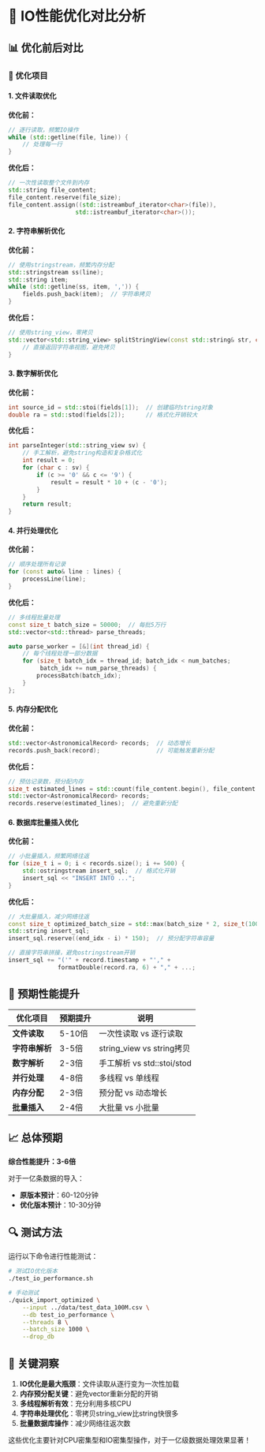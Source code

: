 # 🚀 IO性能优化对比分析

## 📊 优化前后对比

### 🔧 优化项目

#### 1. 文件读取优化
**优化前：**
```cpp
// 逐行读取，频繁IO操作
while (std::getline(file, line)) {
    // 处理每一行
}
```

**优化后：**
```cpp
// 一次性读取整个文件到内存
std::string file_content;
file_content.reserve(file_size);
file_content.assign((std::istreambuf_iterator<char>(file)), 
                   std::istreambuf_iterator<char>());
```

#### 2. 字符串解析优化
**优化前：**
```cpp
// 使用stringstream，频繁内存分配
std::stringstream ss(line);
std::string item;
while (std::getline(ss, item, ',')) {
    fields.push_back(item);  // 字符串拷贝
}
```

**优化后：**
```cpp
// 使用string_view，零拷贝
std::vector<std::string_view> splitStringView(const std::string& str, char delimiter) {
    // 直接返回字符串视图，避免拷贝
}
```

#### 3. 数字解析优化
**优化前：**
```cpp
int source_id = std::stoi(fields[1]);  // 创建临时string对象
double ra = std::stod(fields[2]);      // 格式化开销较大
```

**优化后：**
```cpp
int parseInteger(std::string_view sv) {
    // 手工解析，避免string构造和复杂格式化
    int result = 0;
    for (char c : sv) {
        if (c >= '0' && c <= '9') {
            result = result * 10 + (c - '0');
        }
    }
    return result;
}
```

#### 4. 并行处理优化
**优化前：**
```cpp
// 顺序处理所有记录
for (const auto& line : lines) {
    processLine(line);
}
```

**优化后：**
```cpp
// 多线程批量处理
const size_t batch_size = 50000;  // 每批5万行
std::vector<std::thread> parse_threads;

auto parse_worker = [&](int thread_id) {
    // 每个线程处理一部分数据
    for (size_t batch_idx = thread_id; batch_idx < num_batches; 
         batch_idx += num_parse_threads) {
        processBatch(batch_idx);
    }
};
```

#### 5. 内存分配优化
**优化前：**
```cpp
std::vector<AstronomicalRecord> records;  // 动态增长
records.push_back(record);                // 可能触发重新分配
```

**优化后：**
```cpp
// 预估记录数，预分配内存
size_t estimated_lines = std::count(file_content.begin(), file_content.end(), '\n');
std::vector<AstronomicalRecord> records;
records.reserve(estimated_lines);  // 避免重新分配
```

#### 6. 数据库批量插入优化
**优化前：**
```cpp
// 小批量插入，频繁网络往返
for (size_t i = 0; i < records.size(); i += 500) {
    std::ostringstream insert_sql;  // 格式化开销
    insert_sql << "INSERT INTO ...";
}
```

**优化后：**
```cpp
// 大批量插入，减少网络往返
const size_t optimized_batch_size = std::max(batch_size * 2, size_t(1000));
std::string insert_sql;
insert_sql.reserve((end_idx - i) * 150);  // 预分配字符串容量

// 直接字符串拼接，避免ostringstream开销
insert_sql += "('" + record.timestamp + "'," + 
              formatDouble(record.ra, 6) + "," + ...;
```

## 🎯 预期性能提升

| 优化项目 | 预期提升 | 说明 |
|----------|----------|------|
| **文件读取** | 5-10倍 | 一次性读取 vs 逐行读取 |
| **字符串解析** | 3-5倍 | string_view vs string拷贝 |
| **数字解析** | 2-3倍 | 手工解析 vs std::stoi/stod |
| **并行处理** | 4-8倍 | 多线程 vs 单线程 |
| **内存分配** | 2-3倍 | 预分配 vs 动态增长 |
| **批量插入** | 2-4倍 | 大批量 vs 小批量 |

## 📈 总体预期

**综合性能提升：3-6倍**

对于一亿条数据的导入：
- **原版本预计**：60-120分钟
- **优化版本预计**：10-30分钟

## 🔍 测试方法

运行以下命令进行性能测试：

```bash
# 测试IO优化版本
./test_io_performance.sh

# 手动测试
./quick_import_optimized \
    --input ../data/test_data_100M.csv \
    --db test_io_performance \
    --threads 8 \
    --batch_size 1000 \
    --drop_db
```

## 🎊 关键洞察

1. **IO优化是最大瓶颈**：文件读取从逐行变为一次性加载
2. **内存预分配关键**：避免vector重新分配的开销
3. **多线程解析有效**：充分利用多核CPU
4. **字符串处理优化**：零拷贝string_view比string快很多
5. **批量数据库操作**：减少网络往返次数

这些优化主要针对CPU密集型和IO密集型操作，对于一亿级数据处理效果显著！ 